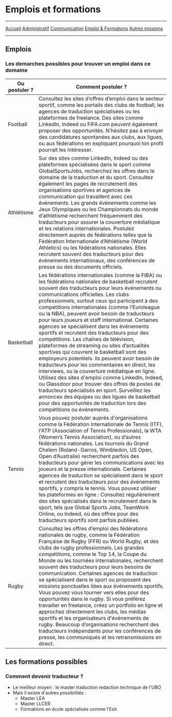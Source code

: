 # Emplois et formations

***
[Accueil](https://github.com/Aime3329/Aime/blob/main/index.md) [Administratif](https://github.com/Aime3329/Aime/blob/main/administratif.md) [Communication](https://github.com/Aime3329/Aime/blob/main/Communication.md) [Emploi & Formations](https://github.com/Aime3329/Aime/blob/main/Emploi%20et%20formation.md) [Autres missions](https://github.com/Aime3329/Aime/blob/main/autres.md)
***

## Emplois

### Les demarches possibles pour trouver un emploi dans ce domaine

Ou postuler ? |Comment postuler ?
-------------| ----------------
Football     | Consultez les sites d’offres d’emploi dans le secteur sportif, comme les portails des clubs de football, les agences de traduction spécialisées ou les plateformes de freelance.  Des sites comme LinkedIn, Indeed ou FIFA.com peuvent également proposer des opportunités. N’hésitez pas à envoyer des candidatures spontanées aux clubs, aux ligues, ou aux fédérations en expliquant pourquoi ton profil pourrait les intéresser.
Athlétisme   | Sur des sites comme LinkedIn, Indeed ou des plateformes spécialisées dans le sport comme GlobalSportsJobs, recherchez les offres dans le domaine de la traduction et du sport. Consultez également les pages de recrutement des organisations sportives et agences de communication qui travaillent avec ces événements. Les grands événements comme les Jeux Olympiques ou les Championnats du monde d’athlétisme recherchent fréquemment des traducteurs pour assurer la couverture médiatique et les relations internationales. Postulez directement auprès de fédérations telles que la Fédération Internationale d’Athlétisme (World Athletics) ou les fédérations nationales. Elles recrutent souvent des traducteurs pour des événements internationaux, des conférences de presse ou des documents officiels.
Basketball   | Les fédérations internationales (comme la FIBA) ou les fédérations nationales de basketball recrutent souvent des traducteurs pour leurs événements ou communications officielles. Les clubs professionnels, surtout ceux qui participent à des compétitions internationales (comme l'Euroleague ou la NBA), peuvent avoir besoin de traducteurs pour leurs joueurs et staff international. Certaines agences se spécialisent dans les événements sportifs et recrutent des traducteurs pour des compétitions. Les chaînes de télévision, plateformes de streaming ou sites d’actualités sportives qui couvrent le basketball sont des employeurs potentiels. Ils peuvent avoir besoin de traducteurs pour les commentaires en direct, les interviews, ou la couverture médiatique en ligne. Utilisez des sites d'emploi comme LinkedIn, Indeed, ou Glassdoor pour trouver des offres de postes de traducteurs spécialisés en sport. Surveillez les annonces des équipes ou des ligues de basketball pour des opportunités de traduction lors des compétitions ou événements.
Tennis       | Vous pouvez postuler auprès d'organisations comme la Fédération Internationale de Tennis (ITF), l'ATP (Association of Tennis Professionals), la WTA (Women’s Tennis Association), ou d’autres fédérations nationales. Les tournois du Grand Chelem (Roland-Garros, Wimbledon, US Open, Open d’Australie) recherchent parfois des traducteurs pour gérer les communications avec les joueurs et la presse internationale. Certaines agences de traduction se spécialisent dans le sport et recrutent des traducteurs pour des événements sportifs, y compris le tennis. Vous pouvez utiliser les plateformes en ligne : Consultez régulièrement des sites spécialisés dans le recrutement dans le sport, tels que Global Sports Jobs, TeamWork Online, ou Indeed, où des offres pour des traducteurs sportifs sont parfois publiées.
Rugby        | Consultez les offres d’emploi des fédérations nationales de rugby, comme la Fédération Française de Rugby (FFR) ou World Rugby, et des clubs de rugby professionnels. Les grandes compétitions, comme le Top 14, la Coupe du Monde ou les tournées internationales, recherchent souvent des traducteurs pour leurs besoins de communication. Certaines agences de traduction se spécialisent dans le sport ou proposent des missions ponctuelles liées aux événements sportifs. Vous pouvez vous tourner vers elles pour des opportunités dans le rugby. Si vous préfèrez travailler en freelance, créez un portfolio en ligne et approchez directement les clubs, les médias sportifs et les organisateurs d'événements de rugby. Beaucoup d’organisations recherchent des traducteurs indépendants pour les conférences de presse, les communiqués et les retransmissions en direct.


## Les formations possibles

### Comment devenir traducteur ?

* Le meilleur moyen : le master traduction redaction technique de l'UBO
* Mais il existe d'autres possibilités :
     * Master LEA
     * Master LLCER
     * Formations en école spécialisée comme l'Esit

